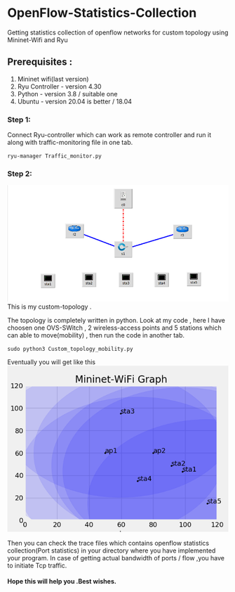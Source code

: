 # OpenFlow-Statistics-Collection
Getting statistics collection of openflow networks for custom topology using Mininet-Wifi and Ryu 

## Prerequisites :
1. Mininet wifi(last version)
2. Ryu Controller - version 4.30
3. Python - version 3.8 / suitable one
4. Ubuntu - version 20.04 is better / 18.04 

### Step 1:
Connect Ryu-controller which can work as remote controller and run it along with traffic-monitoring file in one tab.

```
ryu-manager Traffic_monitor.py
```


### Step 2: 
![alt text](https://github.com/JenushanthAts/OpenFlow-Statistics-Collection/blob/master/mytopology.png?raw=true)
This is my custom-topology .

The topology is completely written in python. Look at my code , here I have choosen one OVS-SWitch , 2 wireless-access points and 5 stations which can able to move(mobility) , then run the code in another tab.

```
sudo python3 Custom_topology_mobility.py
```

Eventually you will get like this
![alt text](https://github.com/JenushanthAts/OpenFlow-Statistics-Collection/blob/master/Figure_1.png?raw=true)



Then you can check the trace files which contains openflow statistics collection(Port statistics) in your directory where you have implemented your program.
In case of getting actual bandwidth of ports / flow ,you have to initiate Tcp traffic.


#### Hope this will help you .Best wishes.







